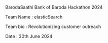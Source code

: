 BarodaSaathi
Bank of Baroda Hackathon 2024

Team Name : elasticSearch

Team bio : Revolutionizing customer outreach

Date : 30th June 2024
